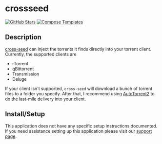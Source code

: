 # crossseed

[![GitHub Stars](https://img.shields.io/github/stars/cross-seed/cross-seed?style=flat-square&color=607D8B&label=github%20stars&logo=github)](https://github.com/cross-seed/cross-seed)
[![Compose Templates](https://img.shields.io/static/v1?style=flat-square&color=607D8B&label=compose&message=templates)](https://github.com/GhostWriters/DockSTARTer/tree/master/compose/.apps/crossseed)

## Description

[cross-seed](https://www.cross-seed.org/) can inject the torrents it finds directly into your torrent client.
Currently, the supported clients are

- rTorrent
- qBittorrent
- Transmission
- Deluge

If your client isn't supported, `cross-seed` will download a bunch of torrent
files to a folder you specify. After that, I recommend using
[AutoTorrent2](https://github.com/JohnDoee/autotorrent2) to do the last-mile
delivery into your client.

## Install/Setup

This application does not have any specific setup instructions documented. If
you need assistance setting up this application please visit our
[support page](https://dockstarter.com/basics/support/).
